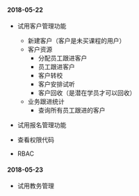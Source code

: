 
#### 2018-05-22
* 试用客户管理功能
    * 新建客户（客户是未买课程的用户）
    * 客户资源
        * 分配员工跟进客户
        * 员工跟进客户
        * 客户转校
        * 客户安排试听
        * 客户回收（是潜在学员才可以回收）
    * 业务跟进统计
        * 查询所有员工跟进的客户
* 试用报名管理功能
    
* 查看权限代码
    
* RBAC

#### 2018-05-23
* 试用教务管理
    
